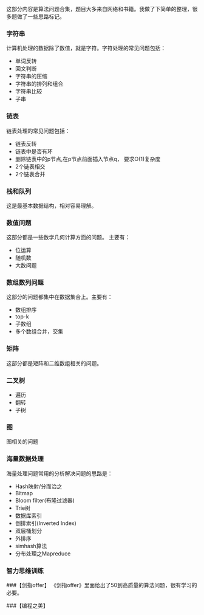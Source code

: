 
这部分内容是算法问题合集，题目大多来自网络和书籍。我做了下简单的整理，很多题做了一些思路标记。


### 字符串

计算机处理的数据除了数值，就是字符。字符处理的常见问题包括：

* 单词反转  
* 回文判断  
* 字符串的压缩  
* 字符串的排列和组合  
* 字符串比较  
* 子串  

 

### 链表

链表处理的常见问题包括：

* 链表反转
* 链表中是否有环
* 删除链表中的p节点,在p节点前面插入节点q， 要求O(1)复杂度
* 2个链表相交
* 2个链表合并


### 栈和队列

这是最基本数据结构，相对容易理解。



### 数值问题

这部分都是一些数学几何计算方面的问题。  主要有：

* 位运算
* 随机数
* 大数问题


### 数组数列问题


这部分的问题都集中在数据集合上。主要有：

* 数组排序
* top-k
* 子数组
* 多个数组合并，交集


### 矩阵

这部分都是矩阵和二维数组相关的问题。


### 二叉树


* 遍历
* 翻转
* 子树



### 图

图相关的问题


### 海量数据处理


海量处理问题常用的分析解决问题的思路是：

* Hash映射/分而治之
* Bitmap
* Bloom filter(布隆过滤器)
* Trie树
* 数据库索引
* 倒排索引(Inverted Index)
* 双层桶划分
* 外排序
* simhash算法
* 分布处理之Mapreduce


### 智力思维训练

###【剑指offer】
《剑指offer》里面给出了50到高质量的算法问题，很有学习的必要。

###【编程之美】





